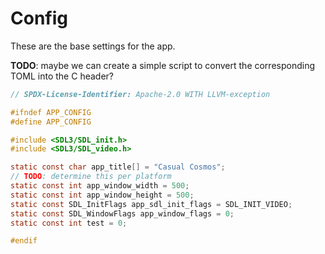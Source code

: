 # Config

These are the base settings
for the app.

**TODO**: maybe we can create
a simple script to convert
the corresponding TOML into
the C header?

``` c {.c file=include/config.h}
// SPDX-License-Identifier: Apache-2.0 WITH LLVM-exception

#ifndef APP_CONFIG
#define APP_CONFIG

#include <SDL3/SDL_init.h>
#include <SDL3/SDL_video.h>

static const char app_title[] = "Casual Cosmos";
// TODO: determine this per platform
static const int app_window_width = 500;
static const int app_window_height = 500;
static const SDL_InitFlags app_sdl_init_flags = SDL_INIT_VIDEO;
static const SDL_WindowFlags app_window_flags = 0;
static const int test = 0;

#endif

```
